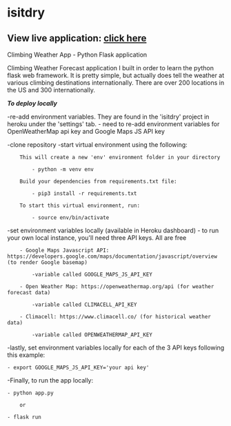 # isitdry


## View live application: [click here](https://isitdry.herokuapp.com/)


Climbing Weather App - Python Flask application

Climbing Weather Forecast application I built in order to learn the python flask web framework. It is pretty simple, but actually does tell the weather at various climbing destinations internationally. There are over 200 locations in the US and 300 internationally. 


***To deploy locally***

-re-add environment variables. They are found in the 'isitdry' project in heroku under the 'settings' tab.
        - need to re-add environment variables for OpenWeatherMap api key and Google Maps JS API key

-clone repository
-start virtual environment using the following:

        This will create a new 'env' environment folder in your directory

            - python -m venv env   
        
        Build your dependencies from requirements.txt file:
        
            - pip3 install -r requirements.txt
            
        To start this virtual environment, run:
        
            - source env/bin/activate

-set environment variables locally (available in Heroku dashboard)
    - to run your own local instance, you'll need three API keys. All are free
    
        - Google Maps Javascript API: https://developers.google.com/maps/documentation/javascript/overview (to render Google basemap)
        
            -variable called GOOGLE_MAPS_JS_API_KEY
        
        - Open Weather Map: https://openweathermap.org/api (for weather forecast data)
        
            -variable called CLIMACELL_API_KEY
        
        - Climacell: https://www.climacell.co/ (for historical weather data)
        
            -variable called OPENWEATHERMAP_API_KEY
        
-lastly, set environment variables locally for each of the 3 API keys following this example:

    - export GOOGLE_MAPS_JS_API_KEY='your api key'
    
    
-Finally, to run the app locally:

    - python app.py
    
        or
        
    - flask run
        
    
